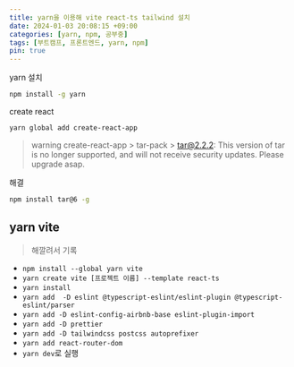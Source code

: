 ```yaml
---
title: yarn을 이용해 vite react-ts tailwind 설치
date: 2024-01-03 20:08:15 +09:00
categories: [yarn, npm, 공부중]
tags: [부트캠프, 프론트엔드, yarn, npm]
pin: true
---
```


yarn 설치

```bash
npm install -g yarn
```

create react

```bash
yarn global add create-react-app
```

> warning create-react-app > tar-pack > tar@2.2.2: This version of tar is no longer supported, and will
> not receive security updates. Please upgrade asap.

해결

```bash
npm install tar@6 -g
```

## yarn vite

> 해깔려서 기록

- `npm install --global yarn vite`
- `yarn create vite [프로젝트 이름] --template react-ts`
- `yarn install`
- `yarn add  -D eslint @typescript-eslint/eslint-plugin @typescript-eslint/parser`
- `yarn add -D eslint-config-airbnb-base eslint-plugin-import`
- `yarn add -D prettier`
- `yarn add -D tailwindcss postcss autoprefixer`
- `yarn add react-router-dom`
- `yarn dev`로 실행
